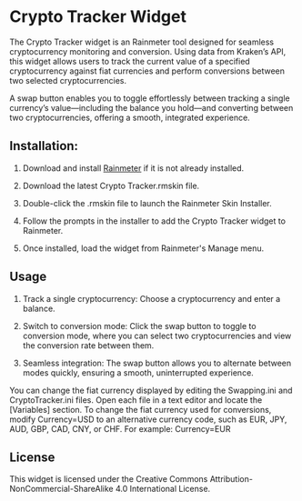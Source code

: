 # Crypto Tracker Widget

The Crypto Tracker widget is an Rainmeter tool designed for seamless cryptocurrency monitoring and conversion. Using data from Kraken’s API, this widget allows users to track the current value of a specified cryptocurrency against fiat currencies and perform conversions between two selected cryptocurrencies.

A swap button enables you to toggle effortlessly between tracking a single currency’s value—including the balance you hold—and converting between two cryptocurrencies, offering a smooth, integrated experience.

## Installation:

1. Download and install [Rainmeter](https://www.rainmeter.net/) if it is not already installed.

2. Download the latest Crypto Tracker.rmskin file.

4. Double-click the .rmskin file to launch the Rainmeter Skin Installer.

5. Follow the prompts in the installer to add the Crypto Tracker widget to Rainmeter.

6. Once installed, load the widget from Rainmeter's Manage menu.

## Usage

1. Track a single cryptocurrency: Choose a cryptocurrency and enter a balance.
   
2. Switch to conversion mode: Click the swap button to toggle to conversion mode, where you can select two cryptocurrencies and view the conversion rate between them.

3. Seamless integration: The swap button allows you to alternate between modes quickly, ensuring a smooth, uninterrupted experience.

You can change the fiat currency displayed by editing the Swapping.ini and CryptoTracker.ini files. Open each file in a text editor and locate the [Variables] section. To change the fiat currency used for conversions, modify Currency=USD to an alternative currency code, such as EUR, JPY, AUD, GBP, CAD, CNY, or CHF. For example: Currency=EUR

## License
This widget is licensed under the Creative Commons Attribution-NonCommercial-ShareAlike 4.0 International License.
